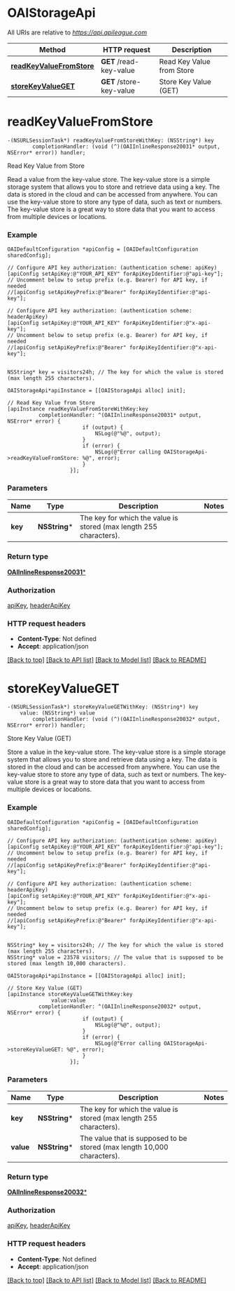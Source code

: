 # OAIStorageApi

All URIs are relative to *https://api.apileague.com*

Method | HTTP request | Description
------------- | ------------- | -------------
[**readKeyValueFromStore**](OAIStorageApi.md#readkeyvaluefromstore) | **GET** /read-key-value | Read Key Value from Store
[**storeKeyValueGET**](OAIStorageApi.md#storekeyvalueget) | **GET** /store-key-value | Store Key Value (GET)


# **readKeyValueFromStore**
```objc
-(NSURLSessionTask*) readKeyValueFromStoreWithKey: (NSString*) key
        completionHandler: (void (^)(OAIInlineResponse20031* output, NSError* error)) handler;
```

Read Key Value from Store

Read a value from the key-value store. The key-value store is a simple storage system that allows you to store and retrieve data using a key. The data is stored in the cloud and can be accessed from anywhere. You can use the key-value store to store any type of data, such as text or numbers. The key-value store is a great way to store data that you want to access from multiple devices or locations.

### Example
```objc
OAIDefaultConfiguration *apiConfig = [OAIDefaultConfiguration sharedConfig];

// Configure API key authorization: (authentication scheme: apiKey)
[apiConfig setApiKey:@"YOUR_API_KEY" forApiKeyIdentifier:@"api-key"];
// Uncomment below to setup prefix (e.g. Bearer) for API key, if needed
//[apiConfig setApiKeyPrefix:@"Bearer" forApiKeyIdentifier:@"api-key"];

// Configure API key authorization: (authentication scheme: headerApiKey)
[apiConfig setApiKey:@"YOUR_API_KEY" forApiKeyIdentifier:@"x-api-key"];
// Uncomment below to setup prefix (e.g. Bearer) for API key, if needed
//[apiConfig setApiKeyPrefix:@"Bearer" forApiKeyIdentifier:@"x-api-key"];


NSString* key = visitors24h; // The key for which the value is stored (max length 255 characters).

OAIStorageApi*apiInstance = [[OAIStorageApi alloc] init];

// Read Key Value from Store
[apiInstance readKeyValueFromStoreWithKey:key
          completionHandler: ^(OAIInlineResponse20031* output, NSError* error) {
                        if (output) {
                            NSLog(@"%@", output);
                        }
                        if (error) {
                            NSLog(@"Error calling OAIStorageApi->readKeyValueFromStore: %@", error);
                        }
                    }];
```

### Parameters

Name | Type | Description  | Notes
------------- | ------------- | ------------- | -------------
 **key** | **NSString***| The key for which the value is stored (max length 255 characters). | 

### Return type

[**OAIInlineResponse20031***](OAIInlineResponse20031.md)

### Authorization

[apiKey](../README.md#apiKey), [headerApiKey](../README.md#headerApiKey)

### HTTP request headers

 - **Content-Type**: Not defined
 - **Accept**: application/json

[[Back to top]](#) [[Back to API list]](../README.md#documentation-for-api-endpoints) [[Back to Model list]](../README.md#documentation-for-models) [[Back to README]](../README.md)

# **storeKeyValueGET**
```objc
-(NSURLSessionTask*) storeKeyValueGETWithKey: (NSString*) key
    value: (NSString*) value
        completionHandler: (void (^)(OAIInlineResponse20032* output, NSError* error)) handler;
```

Store Key Value (GET)

Store a value in the key-value store. The key-value store is a simple storage system that allows you to store and retrieve data using a key. The data is stored in the cloud and can be accessed from anywhere. You can use the key-value store to store any type of data, such as text or numbers. The key-value store is a great way to store data that you want to access from multiple devices or locations.

### Example
```objc
OAIDefaultConfiguration *apiConfig = [OAIDefaultConfiguration sharedConfig];

// Configure API key authorization: (authentication scheme: apiKey)
[apiConfig setApiKey:@"YOUR_API_KEY" forApiKeyIdentifier:@"api-key"];
// Uncomment below to setup prefix (e.g. Bearer) for API key, if needed
//[apiConfig setApiKeyPrefix:@"Bearer" forApiKeyIdentifier:@"api-key"];

// Configure API key authorization: (authentication scheme: headerApiKey)
[apiConfig setApiKey:@"YOUR_API_KEY" forApiKeyIdentifier:@"x-api-key"];
// Uncomment below to setup prefix (e.g. Bearer) for API key, if needed
//[apiConfig setApiKeyPrefix:@"Bearer" forApiKeyIdentifier:@"x-api-key"];


NSString* key = visitors24h; // The key for which the value is stored (max length 255 characters).
NSString* value = 23578 visitors; // The value that is supposed to be stored (max length 10,000 characters).

OAIStorageApi*apiInstance = [[OAIStorageApi alloc] init];

// Store Key Value (GET)
[apiInstance storeKeyValueGETWithKey:key
              value:value
          completionHandler: ^(OAIInlineResponse20032* output, NSError* error) {
                        if (output) {
                            NSLog(@"%@", output);
                        }
                        if (error) {
                            NSLog(@"Error calling OAIStorageApi->storeKeyValueGET: %@", error);
                        }
                    }];
```

### Parameters

Name | Type | Description  | Notes
------------- | ------------- | ------------- | -------------
 **key** | **NSString***| The key for which the value is stored (max length 255 characters). | 
 **value** | **NSString***| The value that is supposed to be stored (max length 10,000 characters). | 

### Return type

[**OAIInlineResponse20032***](OAIInlineResponse20032.md)

### Authorization

[apiKey](../README.md#apiKey), [headerApiKey](../README.md#headerApiKey)

### HTTP request headers

 - **Content-Type**: Not defined
 - **Accept**: application/json

[[Back to top]](#) [[Back to API list]](../README.md#documentation-for-api-endpoints) [[Back to Model list]](../README.md#documentation-for-models) [[Back to README]](../README.md)

